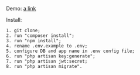 Demo: [a link](http://ruby.devlab.pp.ua)

Install:

    1. git clone;  
    2. run "composer install";  
    3. run "npm install";  
    4. rename .env.example to .env;  
    5. configure DB and app name in .env config file;  
    6. run "php artisan key:generate";  
    7. run "php artisan jwt:secret;  
    8. run "php artisan migrate".
